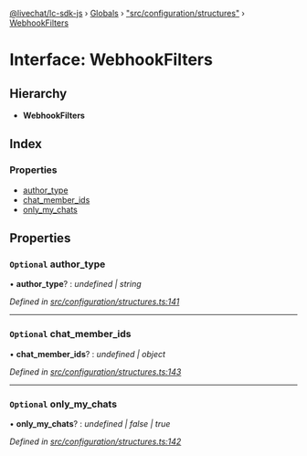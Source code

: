 [@livechat/lc-sdk-js](../README.md) › [Globals](../globals.md) › ["src/configuration/structures"](../modules/_src_configuration_structures_.md) › [WebhookFilters](_src_configuration_structures_.webhookfilters.md)

# Interface: WebhookFilters

## Hierarchy

* **WebhookFilters**

## Index

### Properties

* [author_type](_src_configuration_structures_.webhookfilters.md#optional-author_type)
* [chat_member_ids](_src_configuration_structures_.webhookfilters.md#optional-chat_member_ids)
* [only_my_chats](_src_configuration_structures_.webhookfilters.md#optional-only_my_chats)

## Properties

### `Optional` author_type

• **author_type**? : *undefined | string*

*Defined in [src/configuration/structures.ts:141](https://github.com/livechat/lc-sdk-js/blob/21d7a55/src/configuration/structures.ts#L141)*

___

### `Optional` chat_member_ids

• **chat_member_ids**? : *undefined | object*

*Defined in [src/configuration/structures.ts:143](https://github.com/livechat/lc-sdk-js/blob/21d7a55/src/configuration/structures.ts#L143)*

___

### `Optional` only_my_chats

• **only_my_chats**? : *undefined | false | true*

*Defined in [src/configuration/structures.ts:142](https://github.com/livechat/lc-sdk-js/blob/21d7a55/src/configuration/structures.ts#L142)*
